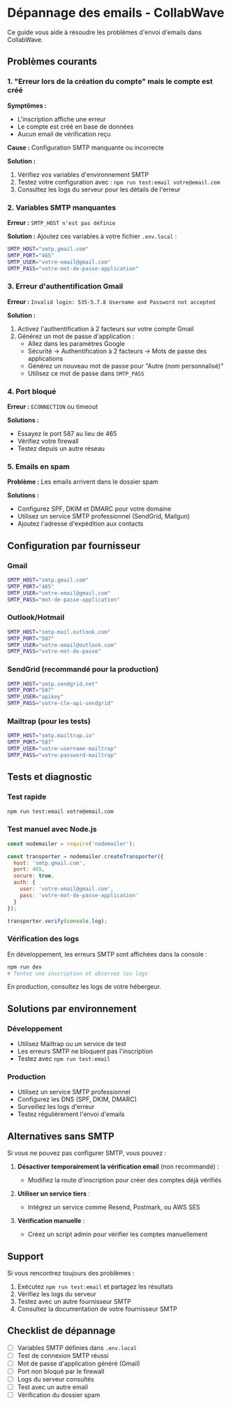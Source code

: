 # Dépannage des emails - CollabWave

Ce guide vous aide à résoudre les problèmes d'envoi d'emails dans CollabWave.

## Problèmes courants

### 1. "Erreur lors de la création du compte" mais le compte est créé

**Symptômes :**

- L'inscription affiche une erreur
- Le compte est créé en base de données
- Aucun email de vérification reçu

**Cause :** Configuration SMTP manquante ou incorrecte

**Solution :**

1. Vérifiez vos variables d'environnement SMTP
2. Testez votre configuration avec : `npm run test:email votre@email.com`
3. Consultez les logs du serveur pour les détails de l'erreur

### 2. Variables SMTP manquantes

**Erreur :** `SMTP_HOST n'est pas définie`

**Solution :** Ajoutez ces variables à votre fichier `.env.local` :

```bash
SMTP_HOST="smtp.gmail.com"
SMTP_PORT="465"
SMTP_USER="votre-email@gmail.com"
SMTP_PASS="votre-mot-de-passe-application"
```

### 3. Erreur d'authentification Gmail

**Erreur :** `Invalid login: 535-5.7.8 Username and Password not accepted`

**Solution :**

1. Activez l'authentification à 2 facteurs sur votre compte Gmail
2. Générez un mot de passe d'application :
   - Allez dans les paramètres Google
   - Sécurité → Authentification à 2 facteurs → Mots de passe des applications
   - Générez un nouveau mot de passe pour "Autre (nom personnalisé)"
   - Utilisez ce mot de passe dans `SMTP_PASS`

### 4. Port bloqué

**Erreur :** `ECONNECTION` ou timeout

**Solutions :**

- Essayez le port 587 au lieu de 465
- Vérifiez votre firewall
- Testez depuis un autre réseau

### 5. Emails en spam

**Problème :** Les emails arrivent dans le dossier spam

**Solutions :**

- Configurez SPF, DKIM et DMARC pour votre domaine
- Utilisez un service SMTP professionnel (SendGrid, Mailgun)
- Ajoutez l'adresse d'expédition aux contacts

## Configuration par fournisseur

### Gmail

```bash
SMTP_HOST="smtp.gmail.com"
SMTP_PORT="465"
SMTP_USER="votre-email@gmail.com"
SMTP_PASS="mot-de-passe-application"
```

### Outlook/Hotmail

```bash
SMTP_HOST="smtp-mail.outlook.com"
SMTP_PORT="587"
SMTP_USER="votre-email@outlook.com"
SMTP_PASS="votre-mot-de-passe"
```

### SendGrid (recommandé pour la production)

```bash
SMTP_HOST="smtp.sendgrid.net"
SMTP_PORT="587"
SMTP_USER="apikey"
SMTP_PASS="votre-cle-api-sendgrid"
```

### Mailtrap (pour les tests)

```bash
SMTP_HOST="smtp.mailtrap.io"
SMTP_PORT="587"
SMTP_USER="votre-username-mailtrap"
SMTP_PASS="votre-password-mailtrap"
```

## Tests et diagnostic

### Test rapide

```bash
npm run test:email votre@email.com
```

### Test manuel avec Node.js

```javascript
const nodemailer = require('nodemailer');

const transporter = nodemailer.createTransporter({
  host: 'smtp.gmail.com',
  port: 465,
  secure: true,
  auth: {
    user: 'votre-email@gmail.com',
    pass: 'votre-mot-de-passe-application'
  }
});

transporter.verify(console.log);
```

### Vérification des logs

En développement, les erreurs SMTP sont affichées dans la console :

```bash
npm run dev
# Tentez une inscription et observez les logs
```

En production, consultez les logs de votre hébergeur.

## Solutions par environnement

### Développement

- Utilisez Mailtrap ou un service de test
- Les erreurs SMTP ne bloquent pas l'inscription
- Testez avec `npm run test:email`

### Production

- Utilisez un service SMTP professionnel
- Configurez les DNS (SPF, DKIM, DMARC)
- Surveillez les logs d'erreur
- Testez régulièrement l'envoi d'emails

## Alternatives sans SMTP

Si vous ne pouvez pas configurer SMTP, vous pouvez :

1. **Désactiver temporairement la vérification email** (non recommandé) :
   - Modifiez la route d'inscription pour créer des comptes déjà vérifiés
2. **Utiliser un service tiers** :

   - Intégrez un service comme Resend, Postmark, ou AWS SES

3. **Vérification manuelle** :
   - Créez un script admin pour vérifier les comptes manuellement

## Support

Si vous rencontrez toujours des problèmes :

1. Exécutez `npm run test:email` et partagez les résultats
2. Vérifiez les logs du serveur
3. Testez avec un autre fournisseur SMTP
4. Consultez la documentation de votre fournisseur SMTP

## Checklist de dépannage

- [ ] Variables SMTP définies dans `.env.local`
- [ ] Test de connexion SMTP réussi
- [ ] Mot de passe d'application généré (Gmail)
- [ ] Port non bloqué par le firewall
- [ ] Logs du serveur consultés
- [ ] Test avec un autre email
- [ ] Vérification du dossier spam
